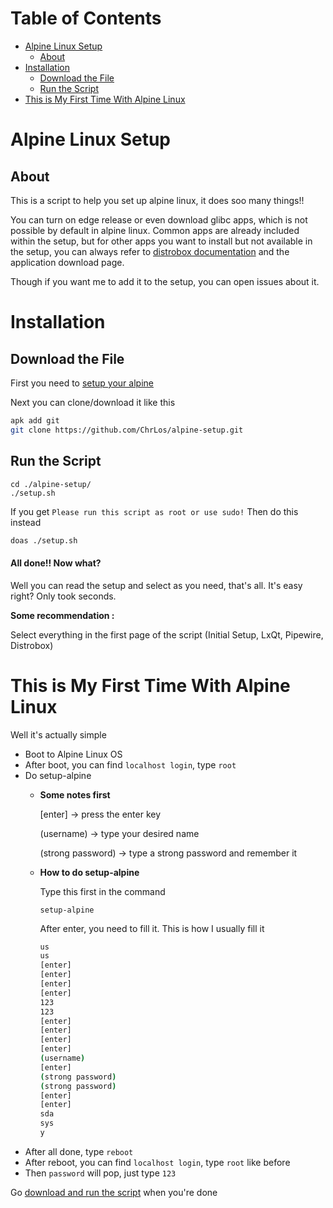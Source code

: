 # Table of Contents

- [Alpine Linux Setup](#alpine-linux-setup)
  - [About](#about)
- [Installation](#installation)
  - [Download the File](#download-the-file)
  - [Run the Script](#run-the-script)
- [This is My First Time With Alpine Linux](#this-is-my-first-time-with-alpine-linux)

# Alpine Linux Setup

## About

This is a script to help you set up alpine linux, it does soo many things!!

You can turn on edge release or even download glibc apps, which is not possible by default in alpine linux. Common apps are already included within the setup, but for other apps you want to install but not available in the setup, you can always refer to [distrobox documentation](https://distrobox.it/#distrobox) and the application download page.

Though if you want me to add it to the setup, you can open issues about it.

# Installation

## Download the File

First you need to [setup your alpine](#this-is-my-first-time-with-alpine-linux)

Next you can clone/download it like this

```sh
apk add git
git clone https://github.com/ChrLos/alpine-setup.git
```

## Run the Script

```
cd ./alpine-setup/
./setup.sh
```

If you get ```Please run this script as root or use sudo!```
Then do this instead

```sh
doas ./setup.sh
```

#### All done!! Now what?

Well you can read the setup and select as you need, that's all. It's easy right? Only took seconds.

**Some recommendation :** 

Select everything in the first page of the script (Initial Setup, LxQt, Pipewire, Distrobox)

# This is My First Time With Alpine Linux

Well it's actually simple
- Boot to Alpine Linux OS
- After boot, you can find `localhost login`, type `root`
- Do setup-alpine
  - **Some notes first**

    [enter] → press the enter key

    (username) → type your desired name
    
    (strong password) → type a strong password and remember it
  - **How to do setup-alpine**

    Type this first in the command
    ```
    setup-alpine
    ```

    After enter, you need to fill it. This is how I usually fill it

    ```sh
    us
    us
    [enter]
    [enter]
    [enter]
    [enter]
    123
    123
    [enter]
    [enter]
    [enter]
    [enter]
    (username)
    [enter]
    (strong password)
    (strong password)
    [enter]
    [enter]
    sda
    sys
    y
    ```
- After all done, type `reboot`
- After reboot, you can find `localhost login`, type `root` like before
- Then `password` will pop, just type `123`

Go [download and run the script](#installation) when you're done
